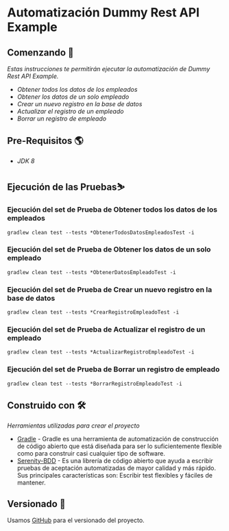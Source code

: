 # Automatización Dummy Rest API Example

## Comenzando 🚀
 _Estas instrucciones te permitirán ejecutar la automatización de Dummy Rest API Example._
  * _Obtener todos los datos de los empleados_
  * _Obtener los datos de un solo empleado_
  * _Crear un nuevo registro en la base de datos_
  * _Actualizar el registro de un empleado_
  * _Borrar un registro de empleado_

## Pre-Requisitos 🌎

  *  _JDK 8_

## Ejecución de las Pruebas⛷️

### Ejecución del set de Prueba de Obtener todos los datos de los empleados
```
gradlew clean test --tests *ObtenerTodosDatosEmpleadosTest -i

```

### Ejecución del set de Prueba de Obtener los datos de un solo empleado
```
gradlew clean test --tests *ObtenerDatosEmpleadoTest -i

```

### Ejecución del set de Prueba de Crear un nuevo registro en la base de datos
```
gradlew clean test --tests *CrearRegistroEmpleadoTest -i

```

### Ejecución del set de Prueba de Actualizar el registro de un empleado
```
gradlew clean test --tests *ActualizarRegistroEmpleadoTest -i

```

### Ejecución del set de Prueba de Borrar un registro de empleado
```
gradlew clean test --tests *BorrarRegistroEmpleadoTest -i

```


## Construido con 🛠

_Herramientas utilizadas para crear el proyecto_
* [Gradle](https://maven.apache.org/) - Gradle es una herramienta de automatización de construcción de código abierto que está diseñada para ser lo suficientemente flexible como para construir casi cualquier tipo de software.
* [Serenity-BDD](http://www.thucydides.info/) - Es una librería de código abierto que ayuda a escribir pruebas de aceptación automatizadas de mayor calidad y más rápido. Sus principales características son: Escribir test flexibles y fáciles de mantener.


## Versionado 📌
Usamos [GitHub](https://github.com/ovallejo/reto_lulobank) para el versionado del proyecto.